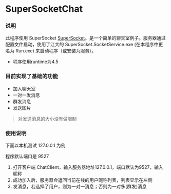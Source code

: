 # SuperSocketChat
### 说明
此程序使用 SuperSocket [SuperSocket](http://www.supersocket.net)。是一个简单的聊天室例子。服务器通过配置文件启动，使用了江大的 SuperSocket.SocketService.exe (在本程序中更名为 Run.exe) 来启动程序（或安装为服务）。

- 程序使用runtime为4.5

### 目前实现了基础的功能

- 加入聊天室
- 一对一发消息
- 群发消息
- 发送图片

> 对发送消息的大小没有做限制

### 使用说明

下面以本机测试 127.0.0.1 为例

程序默认端口是 9527

1. 打开客户端 ChatClient，输入服务器地址127.0.0.1，端口默认为9527，输入昵称
2. 成功加入后，服务器会返回当前在线的用户昵称列表，列表显示在左侧
3. 发消息，若选择了用户，则为一对一消息；否则为一对多(群发)消息
